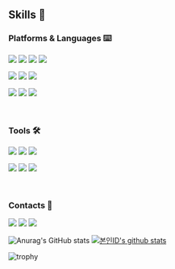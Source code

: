 

<!--
**beenee010/beenee010** is a ✨ _special_ ✨ repository because its `README.md` (this file) appears on your GitHub profile.

Here are some ideas to get you started:

- 🔭 I’m currently working on ...
- 🌱 I’m currently learning ...
- 👯 I’m looking to collaborate on ...
- 🤔 I’m looking for help with ...
- 💬 Ask me about ...
- 📫 How to reach me: ...
- 😄 Pronouns: ...
- ⚡ Fun fact: ...
-->
## Skills 💪
### Platforms & Languages  ⌨️
<a href="#" target="_blank"><img src="https://img.shields.io/badge/JAVA-007396?style=for-the-badge&logo=java&logoColor=FFFFFF"/></a>
<a href="#" target="_blank"><img src="https://img.shields.io/badge/Python-3776AB?style=for-the-badge&logo=python&logoColor=FFFFFF"/></a>
<a href="#" target="_blank"><img src="https://img.shields.io/badge/Go-00ADD8?style=for-the-badge&logo=go&logoColor=FFFFFF"/></a>
<a href="#" target="_blank"><img src="https://img.shields.io/badge/JavaScript-F7DF1E?style=for-the-badge&logo=javascript&logoColor=FFFFFF"/></a>

<a href="#" target="_blank"><img src="https://img.shields.io/badge/React-61DAFB?style=for-the-badge&logo=react&logoColor=FFFFFF"/></a>
<a href="#" target="_blank"><img src="https://img.shields.io/badge/AWS-232F3E?style=for-the-badge&logo=amazon aws&logoColor=FFFFFF"/></a>
<a href="#" target="_blank"><img src="https://img.shields.io/badge/Web3-F16822?style=for-the-badge&logo=web3.js&logoColor=FFFFFF"/></a>

<a href="#" target="_blank"><img src="https://img.shields.io/badge/Solidity-363636?style=for-the-badge&logo=solidity&logoColor=FFFFFF"/></a>
<a href="#" target="_blank"><img src="https://img.shields.io/badge/Ethereum-3C3C3D?style=for-the-badge&logo=ethereum&logoColor=FFFFFF"/></a>
<a href="#" target="_blank"><img src="https://img.shields.io/badge/Hyperleger-2F3134?style=for-the-badge&logo=hyperledger&logoColor=FFFFFF"/></a>

<br>

### Tools 🛠
<a href="#" target="_blank"><img src="https://img.shields.io/badge/Notion-000000?style=for-the-badge&logo=notion&logoColor=FFFFFF"/></a>
<a href="#" target="_blank"><img src="https://img.shields.io/badge/Git-F05032?style=for-the-badge&logo=git&logoColor=FFFFFF"/></a>
<a href="#" target="_blank"><img src="https://img.shields.io/badge/Django-092E20?style=for-the-badge&logo=django&logoColor=FFFFFF"/></a>


<a href="#" target="_blank"><img src="https://img.shields.io/badge/IPFS-65C2CB?style=for-the-badge&logo=ipfs&logoColor=FFFFFF"/></a>
<a href="#" target="_blank"><img src="https://img.shields.io/badge/MySQL-4479A1?style=for-the-badge&logo=mysql&logoColor=FFFFFF"/></a>
<a href="#" target="_blank"><img src="https://img.shields.io/badge/Tomcat-F8DC75?style=for-the-badge&logo=apache tomcat&logoColor=FFFFFF"/></a>

<br>

### Contacts 🤝

<a href="https://www.instagram.com/vy__k__/" target="_blank"><img src="https://img.shields.io/badge/vy__k__-E4405F?style=for-the-badge&logo=instagram&logoColor=FFFFFF"/></a>
<a href="mailto:vinvin010@kyonggi.ac.kr" target="_blank"><img src="https://img.shields.io/badge/vinvin010@kyonggi.ac.kr-EA4335?style=for-the-badge&logo=gmail&logoColor=FFFFFF"/></a>
<a href="https://sites.google.com/view/ksel" target="_blank"><img src="https://img.shields.io/badge/NSELab-00BAFF?style=for-the-badge&logo=gmail&logoColor=FFFFFF"/></a>

![Anurag's GitHub stats](https://github-readme-stats.vercel.app/api?username=beenee010&show_icons=true&theme=react)
[![본인ID's github stats](https://github-readme-stats.vercel.app/api/top-langs/?username=beenee010&show_icons=true&hide_border=true&title_color=004386&icon_color=004386&layout=compact)](https://github.com/beenee010)

![trophy](https://github-profile-trophy.vercel.app/?username=beenee010)
